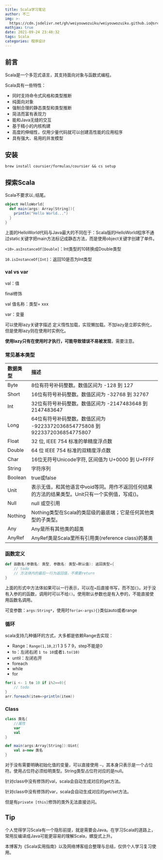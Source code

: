 ```yaml
---
title: Scala学习笔记
author: 不二
img: >-
  https://cdn.jsdelivr.net/gh/weiyouwozuiku/weiyouwozuiku.github.io@src/source/_posts/PageImg/程序设计/scala-programming-language-logo-vector.png
mathjax: true
date: 2021-09-24 23:48:32
tags: Scala
categories: 程序设计
---
```


## 前言

Scala是一个多范式语言，其支持面向对象与函数式编程。

Scala具有一些特性：

- 同时支持命令式风格和类型推断
- 纯面向对象
- 强制合理的静态类型和类型推断
- 简洁而富有表现力
- 能和Java无缝的交互
- 基于精小的内核构建
- 高度的伸缩性，仅用少量代码就可以创建高性能的应用程序
- 具有强大、易用的并发模型

## 安装

```shell
brew install coursier/formulas/coursier && cs setup
```

## 探索Scala

Scala不要求以`;`结尾。

```Scala
object HelloWorld{
  def main(args: Array[String]){
    println("Hello World...")
  }
}
```

上面的HelloWorld代码与Java最大的不同在于：Scala版的HelloWorld程序不通过static关键字把main方法标记成静态方法，而是使用object关键字创建了单件。

`<10>.asInstanceOf[Double]`：Int类型的10转换成Double类型

`10.isInstanceOf[Int]`：返回10是否为Int类型

### val vs var

val：值

final修饰

val 值名称：类型= xxx

var：变量

可以使用lazy关键字描述 定义惰性加载，实现懒加载。不加lazy是立即实例化，但是使用lazy则在使用时实例化。

**使用lazy只有在使用时才执行，可能导致错误不易被发现**，需要注意。

### 常见基本类型

| 数据类型 | 描述                                                         |
| :------- | :----------------------------------------------------------- |
| Byte     | 8位有符号补码整数。数值区间为 -128 到 127                    |
| Short    | 16位有符号补码整数。数值区间为 -32768 到 32767               |
| Int      | 32位有符号补码整数。数值区间为 -2147483648 到 2147483647     |
| Long     | 64位有符号补码整数。数值区间为 -9223372036854775808 到 9223372036854775807 |
| Float    | 32 位, IEEE 754 标准的单精度浮点数                           |
| Double   | 64 位 IEEE 754 标准的双精度浮点数                            |
| Char     | 16位无符号Unicode字符, 区间值为 U+0000 到 U+FFFF             |
| String   | 字符序列                                                     |
| Boolean  | true或false                                                  |
| Unit     | 表示无值，和其他语言中void等同。用作不返回任何结果的方法的结果类型。Unit只有一个实例值，写成()。 |
| Null     | null 或空引用                                                |
| Nothing  | Nothing类型在Scala的类层级的最底端；它是任何其他类型的子类型。 |
| Any      | Any是所有其他类的超类                                        |
| AnyRef   | AnyRef类是Scala里所有引用类(reference class)的基类           |

### 函数定义

```scala
def 函数名(参数名: 类型, 参数名: 类型=默认值): 返回类型={
    // todo
    // 方法体内的最后一行为返回值，不需要return
}
```

上面的形式中方法体如果可以一行表示，可以在`=`后直接书写，而不加`{}`。对于没有入参的的函数，调用时可以不给`()`。使用默认参数也是有入参的，不能直接使用函数名调用。

可变参数：`args:String*`，使用时`for(a<-args){}`类似auto或者range

### 循环

scala支持几种循环的方式，大多都是依赖Range去实现：

- Range：`Range(1,10,2)`1 3 5 7 9，step不能是0
- to：左闭右闭 `1 to 10`或者`1.to(10)`
- until：左闭右开 
- foreach
- while
- for

```scala
for(i <- 1 to 10 if i%2==0){
    // todo
}
arr.foreach(item=>println(item))
```

### Class

```scala
class 类名{
    //属性
    var 
    val
}

def main(args:Array[String]):Uint{
    val a=new 类名
}
```

对于没有需要明确初始化值的变量，可以直接使用 `—`，其本身只表示是一个占位符。使用占位符必须给明类型。String类型占位符对应的是null。

针对class中没有修饰的val，scala会自动生成对应的get方法。

针对class中没有修饰的var，scala会自动生成对应的get/set方法。

但是有`private [this]`修饰的类外无法直接访问。



## Tip

个人觉得学习Scala有一个隐形前提，就是需要会Java。在学习Scala的道路上，常用反编译成Java可能更容易的理解Scala，螺旋式上升。

本博客为《Scala实用指南》以及网络博客组合整理与总结，仅供个人学习复习使用。